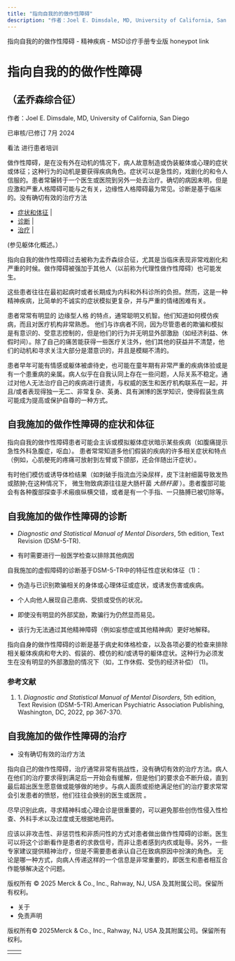 ```yaml
---
title: "指向自我的的做作性障碍"
description: "作者：Joel E. Dimsdale, MD, University of California, San Diego"
---
```


﻿指向自我的的做作性障碍 \- 精神疾病 \- MSD诊疗手册专业版 honeypot link

# 指向自我的的做作性障碍

## （孟乔森综合征）

作者：Joel E. Dimsdale, MD, University of California, San Diego

已审核/已修订 7月 2024

看法 进行患者培训

做作性障碍，是在没有外在动机的情况下，病人故意制造或伪装躯体或心理的症状或体征；这种行为的动机是要获得疾病角色。症状可以是急性的，戏剧化的和令人信服的。患者常辗转于一个医生或医院到另外一处去治疗。确切的病因未明，但是应激和严重人格障碍可能与之有关，边缘性人格障碍最为常见。诊断是基于临床的。没有确切有效的治疗方法

- [症状和体征](#症状和体征_v27716123_zh) \|
- [诊断](#诊断_v1030199_zh) \|
- [治疗](#治疗_v1030202_zh) \|

(参见躯体化概述。）

指向自我的做作性障碍过去被称为孟乔森综合征，尤其是当临床表现非常戏剧化和严重的时候。做作障碍被强加于其他人（以前称为代理性做作性障碍）也可能发生。

这些患者往往在最初起病时或者长期成为内科和外科诊所的负担。然而，这是一种精神疾病，比简单的不诚实的症状模拟更复杂，并与严重的情绪困难有关。

患者常常有明显的 边缘型人格 的特点，通常聪明又机智。他们知道如何模仿疾病，而且对医疗机构非常熟悉。 他们与诈病者不同，因为尽管患者的欺骗和模拟是有意识的、受意志控制的，但是他们的行为并无明显外部激励（如经济利益、休假时间）。除了自己的痛苦能获得一些医疗关注外，他们其他的获益并不清楚，他们的动机和寻求关注大部分是潜意识的，并且是模糊不清的。

患者早年可能有情感或躯体被虐待史，也可能在童年期有非常严重的疾病体验或是有一个患重病的亲属。病人似乎在自我认同上存在一些问题，人际关系不稳定。通过对他人无法治疗自己的疾病进行谴责，与权威的医生和医疗机构联系在一起，并且/或者表现得独一无二、非常复杂、英勇、具有渊博的医学知识，使得假装生病可能成为提高或保护自尊的一种方式。

## 自我施加的做作性障碍的症状和体征

指向自我的做作性障碍患者可能会主诉或模拟躯体症状暗示某些疾病（如腹痛提示急性外科急腹症，呕血）。 患者常常知道多他们假装的疾病的许多相关症状和特点（例如，心肌梗死的疼痛可放射到左臂或下颌部，还会伴随出汗症状）。

有时他们模仿或诱导体检结果（如刺破手指流血污染尿样，皮下注射细菌导致发热或脓肿;在这种情况下， 微生物致病源往往是大肠杆菌 _大肠杆菌_ ）。患者腹部可能会有各种腹部探查手术瘢痕纵横交错，或者是有一个手指、一只胳膊已被切除等。

## 自我施加的做作性障碍的诊断

- _Diagnostic and Statistical Manual of Mental Disorders_, 5th edition, Text Revision (DSM-5-TR).

- 有时需要进行一般医学检查以排除其他病因


自我施加的虚假障碍的诊断基于DSM-5-TR中的特征性症状和体征（1)：

- 伪造与已识别欺骗相关的身体或心理体征或症状，或诱发伤害或疾病。

- 个人向他人展现自己患病、受损或受伤的状况。

- 即使没有明显的外部奖励，欺骗行为仍然显而易见。

- 该行为无法通过其他精神障碍（例如妄想症或其他精神病）更好地解释。


指向自身的做作性障碍的诊断是基于病史和体格检查，以及各项必要的检查来排除相关躯体疾病和夸大的、假装的、模仿的和/或诱导的躯体症状。这种行为必须发生在没有明显的外部激励的情况下（如，工作休假、受伤的经济补偿） (1)。

### 参考文献

1. 1. _Diagnostic and Statistical Manual of Mental Disorders_, 5th edition, Text Revision (DSM-5-TR).American Psychiatric Association Publishing, Washington, DC, 2022, pp 367-370.


## 自我施加的做作性障碍的治疗

- 没有确切有效的治疗方法


指向自己的做作性障碍，治疗通常非常有挑战性，没有确切有效的治疗方法。病人在他们的治疗要求得到满足后一开始会有缓解，但是他们的要求会不断升级，直到最后超出医生愿意做或能够做的地步。与病人面质或拒绝满足他们的治疗要求常常会引发患者的愤怒，他们往往会换别的医生或医院 。

尽早识别此病，寻求精神科或心理会诊是很重要的，可以避免那些创伤性侵入性检查、外科手术以及过度或无根据地用药。

应该以非攻击性、非惩罚性和非质问性的方式对患者做出做作性障碍的诊断。医生可以将这个诊断看作是患者的求救信号，而非让患者感到内疚或耻辱。另外，一些专家建议提供精神治疗，但是不需要患者承认自己在致病原因中扮演的角色。 无论是哪一种方式，向病人传递这样的一个信息是非常重要的，即医生和患者相互合作能够解决这个问题。



版权所有 © 2025
Merck & Co., Inc., Rahway, NJ, USA 及其附属公司。保留所有权利。

- 关于
- 免责声明

版权所有© 2025Merck & Co., Inc., Rahway, NJ, USA 及其附属公司。保留所有权利。

|     |     |
| --- | --- |
|  |  |